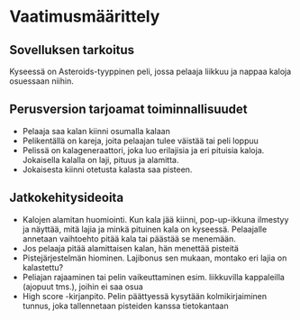 # Vaatimusmäärittely

## Sovelluksen tarkoitus

Kyseessä on Asteroids-tyyppinen peli, jossa pelaaja liikkuu ja nappaa kaloja osuessaan niihin. 

## Perusversion tarjoamat toiminnallisuudet

- Pelaaja saa kalan kiinni osumalla kalaan
- Pelikentällä on kareja, joita pelaajan tulee väistää tai peli loppuu
- Pelissä on kalageneraattori, joka luo erilajisia ja eri pituisia kaloja. Jokaisella kalalla on laji, pituus ja alamitta.
- Jokaisesta kiinni otetusta kalasta saa pisteen.

## Jatkokehitysideoita

- Kalojen alamitan huomiointi. Kun kala jää kiinni, pop-up-ikkuna ilmestyy ja näyttää, mitä lajia ja minkä pituinen kala on kyseessä. Pelaajalle annetaan vaihtoehto pitää kala tai päästää se menemään.
- Jos pelaaja pitää alamittaisen kalan, hän menettää pisteitä
- Pistejärjestelmän hiominen. Lajibonus sen mukaan, montako eri lajia on kalastettu?
- Peliajan rajaaminen tai pelin vaikeuttaminen esim. liikkuvilla kappaleilla (ajopuut tms.), joihin ei saa osua
- High score -kirjanpito. Pelin päättyessä kysytään kolmikirjaiminen tunnus, joka tallennetaan pisteiden kanssa tietokantaan
